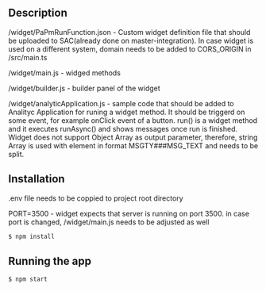 ## Description

/widget/PaPmRunFunction.json - Custom widget definition file that should be uploaded to SAC(already done on master-integration). In case widget is used on a different system, domain needs to be added to CORS_ORIGIN in /src/main.ts

/widget/main.js - widged methods

/widget/builder.js - builder panel of the widget

/widget/analyticApplication.js - sample code that should be added to Analityc Application for runing a widget method. It should be triggerd on some event, for example onClick event of a button. run() is a widget method and it executes runAsync() and shows messages once run is finished. Widget does not support Object Array as output parameter, therefore, string Array is used with element in format MSGTY###MSG_TEXT and needs to be split.

## Installation

.env file needs to be coppied to project root directory

PORT=3500 - widget expects that server is running on port 3500. in case port is changed, /widget/main.js needs to be adjusted as well

```bash
$ npm install
```

## Running the app

```bash
$ npm start
```
